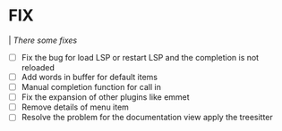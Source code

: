 # FIX

| _There some fixes_

- [ ] Fix the bug for load LSP or restart LSP and the completion is not reloaded
- [ ] Add words in buffer for default items
- [ ] Manual completion function for call in <c-space>
- [ ] Fix the expansion of other plugins like emmet
- [ ] Remove details of menu item
- [ ] Resolve the problem for the documentation view apply the treesitter
